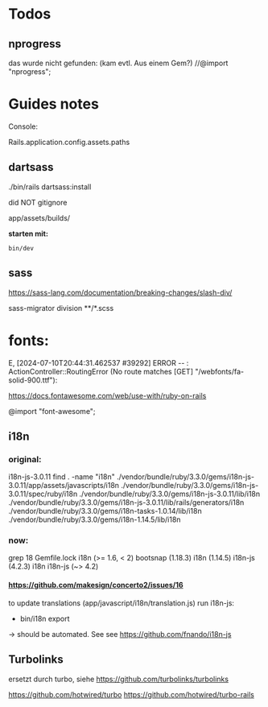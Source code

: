 
# Todos

## nprogress
das wurde nicht gefunden: 
(kam evtl. Aus einem Gem?)
//@import "nprogress";



# Guides notes

Console:

Rails.application.config.assets.paths

## dartsass

./bin/rails dartsass:install

did NOT gitignore

app/assets/builds/

**starten mit:**

    bin/dev


## sass
https://sass-lang.com/documentation/breaking-changes/slash-div/

sass-migrator division **/*.scss

# fonts:

E, [2024-07-10T20:44:31.462537 #39292] ERROR -- :
ActionController::RoutingError (No route matches [GET] "/webfonts/fa-solid-900.ttf"):

https://docs.fontawesome.com/web/use-with/ruby-on-rails

@import "font-awesome";

## i18n


### original: 
i18n-js-3.0.11
find . -name "i18n"
./vendor/bundle/ruby/3.3.0/gems/i18n-js-3.0.11/app/assets/javascripts/i18n
./vendor/bundle/ruby/3.3.0/gems/i18n-js-3.0.11/spec/ruby/i18n
./vendor/bundle/ruby/3.3.0/gems/i18n-js-3.0.11/lib/i18n
./vendor/bundle/ruby/3.3.0/gems/i18n-js-3.0.11/lib/rails/generators/i18n
./vendor/bundle/ruby/3.3.0/gems/i18n-tasks-1.0.14/lib/i18n
./vendor/bundle/ruby/3.3.0/gems/i18n-1.14.5/lib/i18n

### now:
grep 18 Gemfile.lock
      i18n (>= 1.6, < 2)
    bootsnap (1.18.3)
    i18n (1.14.5)
    i18n-js (4.2.3)
      i18n
  i18n-js (~> 4.2)

#### https://github.com/makesign/concerto2/issues/16
to update translations (app/javascript/i18n/translation.js) run
i18n-js:
- bin/i18n export

-> should be automated. See
see https://github.com/fnando/i18n-js
  

## Turbolinks

ersetzt durch turbo, siehe 
https://github.com/turbolinks/turbolinks


https://github.com/hotwired/turbo
https://github.com/hotwired/turbo-rails
